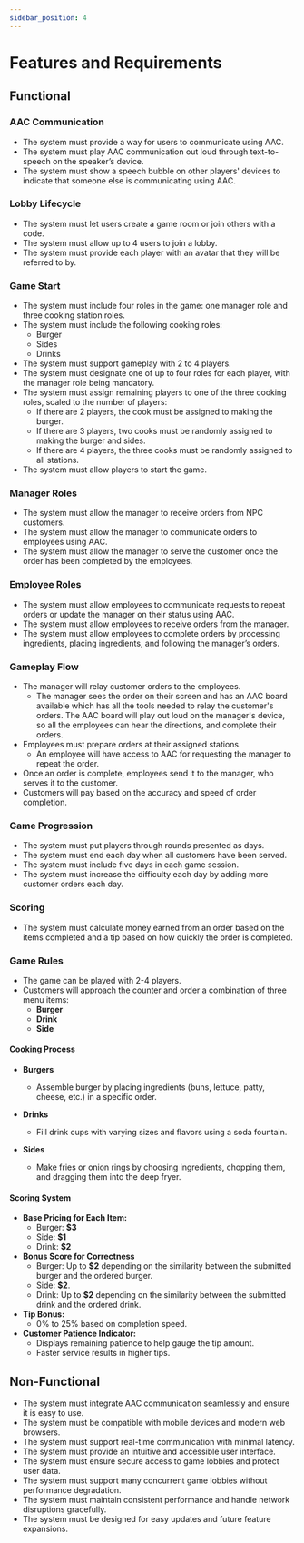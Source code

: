 ```yaml
---
sidebar_position: 4
---
```


# Features and Requirements

## Functional

### AAC Communication
- The system must provide a way for users to communicate using AAC.
- The system must play AAC communication out loud through text-to-speech on the speaker’s device.
- The system must show a speech bubble on other players' devices to indicate that someone else is communicating using AAC.

### Lobby Lifecycle
- The system must let users create a game room or join others with a code.
- The system must allow up to 4 users to join a lobby.
- The system must provide each player with an avatar that they will be referred to by.

### Game Start
- The system must include four roles in the game: one manager role and three cooking station roles.
- The system must include the following cooking roles:
  - Burger
  - Sides
  - Drinks
- The system must support gameplay with 2 to 4 players.
- The system must designate one of up to four roles for each player, with the manager role being mandatory.
- The system must assign remaining players to one of the three cooking roles, scaled to the number of players:
  - If there are 2 players, the cook must be assigned to making the burger.
  - If there are 3 players, two cooks must be randomly assigned to making the burger and sides.
  - If there are 4 players, the three cooks must be randomly assigned to all stations.
- The system must allow players to start the game.

### Manager Roles
- The system must allow the manager to receive orders from NPC customers.
- The system must allow the manager to communicate orders to employees using AAC.
- The system must allow the manager to serve the customer once the order has been completed by the employees.

### Employee Roles
- The system must allow employees to communicate requests to repeat orders or update the manager on their status using AAC.
- The system must allow employees to receive orders from the manager.
- The system must allow employees to complete orders by processing ingredients, placing ingredients, and following the manager’s orders.

### Gameplay Flow  

- The manager will relay customer orders to the employees.
  - The manager sees the order on their screen and has an AAC board available which has all the tools needed to relay the customer's orders. The AAC board will play out loud on the manager's device, so all the employees can hear the directions, and complete their orders.
- Employees must prepare orders at their assigned stations.
  - An employee will have access to AAC for requesting the manager to repeat the order.
- Once an order is complete, employees send it to the manager, who serves it to the customer.  
- Customers will pay based on the accuracy and speed of order completion.  

### Game Progression
- The system must put players through rounds presented as days.
- The system must end each day when all customers have been served.
- The system must include five days in each game session.
- The system must increase the difficulty each day by adding more customer orders each day.

### Scoring
- The system must calculate money earned from an order based on the items completed and a tip based on how quickly the order is completed.

### Game Rules

- The game can be played with 2-4 players.  
- Customers will approach the counter and order a combination of three menu items:  
  - **Burger**
  - **Drink**
  - **Side**

#### Cooking Process  

- **Burgers**  
  - Assemble burger by placing ingredients (buns, lettuce, patty, cheese, etc.) in a specific order.  

- **Drinks**  
  - Fill drink cups with varying sizes and flavors using a soda fountain.

- **Sides**  
  - Make fries or onion rings by choosing ingredients, chopping them, and dragging them into the deep fryer.

#### Scoring System

- **Base Pricing for Each Item:**
  - Burger: **$3**
  - Side: **$1**
  - Drink: **$2**
- **Bonus Score for Correctness**
  - Burger: Up to **$2** depending on the similarity between the submitted burger and the ordered burger.
  - Side: **$2**.
  - Drink: Up to **$2** depending on the similarity between the submitted drink and the ordered drink.
- **Tip Bonus:**
  - 0% to 25% based on completion speed.
- **Customer Patience Indicator:**  
  - Displays remaining patience to help gauge the tip amount.
  - Faster service results in higher tips.

## Non-Functional
- The system must integrate AAC communication seamlessly and ensure it is easy to use.  
- The system must be compatible with mobile devices and modern web browsers.
- The system must support real-time communication with minimal latency.  
- The system must provide an intuitive and accessible user interface.  
- The system must ensure secure access to game lobbies and protect user data.  
- The system must support many concurrent game lobbies without performance degradation.  
- The system must maintain consistent performance and handle network disruptions gracefully.  
- The system must be designed for easy updates and future feature expansions.  
